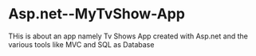 # Asp.net--MyTvShow-App
THis is about an app namely Tv Shows App created with Asp.net and the various tools like MVC and SQL as Database 
